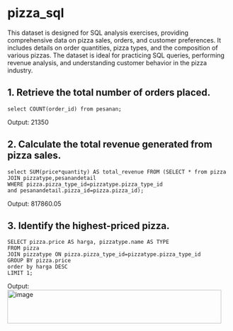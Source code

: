 # pizza_sql
This dataset is designed for SQL analysis exercises, providing comprehensive data on pizza sales, orders, and customer preferences. It includes details on order quantities, pizza types, and the composition of various pizzas. The dataset is ideal for practicing SQL queries, performing revenue analysis, and understanding customer behavior in the pizza industry.

## 1. Retrieve the total number of orders placed.
    select COUNT(order_id) from pesanan;
Output: 21350
## 2. Calculate the total revenue generated from pizza sales.
    select SUM(price*quantity) AS total_revenue FROM (SELECT * from pizza 
    JOIN pizzatype,pesanandetail
    WHERE pizza.pizza_type_id=pizzatype.pizza_type_id
    and pesanandetail.pizza_id=pizza.pizza_id);
Output: 817860.05
## 3. Identify the highest-priced pizza.
    SELECT pizza.price AS harga, pizzatype.name AS TYPE 
    FROM pizza
    JOIN pizzatype ON pizza.pizza_type_id=pizzatype.pizza_type_id
    GROUP BY pizza.price
    order by harga DESC
    LIMIT 1;
Output:
<img width="483" height="76" alt="image" src="https://github.com/user-attachments/assets/976f3745-6510-444c-8037-8bbf60f1baf0" />


